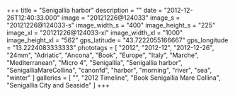 +++
title = "Senigallia harbor"
description = ""
date = "2012-12-26T12:40:33.000"
image = "20121226@124033"
image_s = "20121226@124033-s"
image_width_s = "400"
image_height_s = "225"
image_xl = "20121226@124033-xl"
image_width_xl = "1000"
image_height_xl = "562"
gps_latitude = "43.7222055166667"
gps_longitude = "13.2224083333333"
phototags = [ "2012", "2012-12", "2012-12-26", "24mm", "Adriatic", "Ancona", "Book", "Europe", "Italy", "Marche", "Mediterranean", "Micro 4", "Senigallia", "Senigallia harbor", "SenigalliaMareCollina", "canonfd", "harbor", "morning", "river", "sea", "winter" ]
galleries = [ "", "2012 Timeline", "Book Senigallia Mare Collina", "Senigallia City and Seaside" ]
+++
